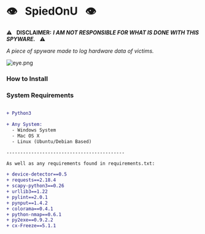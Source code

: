 # :eye: &nbsp; SpiedOnU &nbsp; :eye:

:warning: &nbsp; **DISCLAIMER:** ***I AM NOT RESPONSIBLE FOR WHAT IS DONE WITH THIS SPYWARE.*** &nbsp; :warning:

*A piece of spyware made to log hardware data of victims.*

![eye.png](https://i.imgur.com/HNYpkF5.png)

### How to Install 

### System Requirements
```diff

+ Python3

+ Any System:
  - Windows System
  - Mac OS X
  - Linux (Ubuntu/Debian Based)

```
```
-------------------------------------------
```

```diff
As well as any requirements found in requirements.txt:

+ device-detector==0.5
+ requests==2.18.4
+ scapy-python3==0.26
+ urllib3==1.22
+ pylint==2.0.1    
+ pynput==1.4.2
+ colorama==0.4.1
+ python-nmap==0.6.1 
+ py2exe==0.9.2.2
+ cx-Freeze==5.1.1 

```
